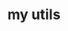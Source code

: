# my utils

**<script defer src="https://raw.githubusercontent.com/TatsianaMiller/webflow/main/scripts/makeSeamlessReplace.js"></script>**
